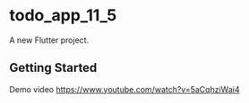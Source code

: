 # todo_app_11_5

A new Flutter project.

## Getting Started

Demo video https://www.youtube.com/watch?v=5aCqhziWai4
